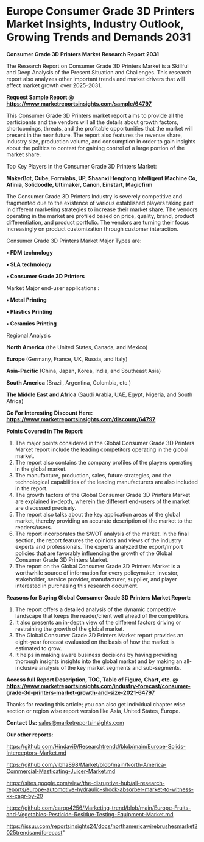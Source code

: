 # Europe Consumer Grade 3D Printers Market Insights, Industry Outlook, Growing Trends and Demands 2031

<strong>Consumer Grade 3D Printers Market Research Report 2031</strong>

The Research Report on Consumer Grade 3D Printers Market is a Skillful and Deep Analysis of the Present Situation and Challenges. This research report also analyzes other important trends and market drivers that will affect market growth over 2025-2031.

<strong>Request Sample Report @ <a href=https://www.marketreportsinsights.com/sample/64797>https://www.marketreportsinsights.com/sample/64797</a></strong>

This Consumer Grade 3D Printers market report aims to provide all the participants and the vendors will all the details about growth factors, shortcomings, threats, and the profitable opportunities that the market will present in the near future. The report also features the revenue share, industry size, production volume, and consumption in order to gain insights about the politics to contest for gaining control of a large portion of the market share.

Top Key Players in the Consumer Grade 3D Printers Market:

<strong>MakerBot, Cube, Formlabs, UP, Shaanxi Hengtong Intelligent Machine Co, Afinia, Solidoodle, Ultimaker, Canon, Einstart, Magicfirm</strong>

The Consumer Grade 3D Printers Industry is severely competitive and fragmented due to the existence of various established players taking part in different marketing strategies to increase their market share. The vendors operating in the market are profiled based on price, quality, brand, product differentiation, and product portfolio. The vendors are turning their focus increasingly on product customization through customer interaction.

Consumer Grade 3D Printers Market Major Types are:

<strong>• FDM technology

• SLA technology

• Consumer Grade 3D Printers</strong>

Market Major end-user applications :

<strong>• Metal Printing

• Plastics Printing

• Ceramics Printing</strong>

Regional Analysis

</u><strong><b>North America</b></strong> (the United States, Canada, and Mexico)

<strong><b>Europe </b></strong>(Germany, France, UK, Russia, and Italy)

<strong><b>Asia-Pacific</b></strong> (China, Japan, Korea, India, and Southeast Asia)

<strong><b>South America</b></strong> (Brazil, Argentina, Colombia, etc.)

<strong><b>The Middle East and Africa</b></strong> (Saudi Arabia, UAE, Egypt, Nigeria, and South Africa)

<strong>Go For Interesting Discount Here: <a href=https://www.marketreportsinsights.com/discount/64797>https://www.marketreportsinsights.com/discount/64797</a></strong>

<strong>Points Covered in The Report:</strong>
<ol>
  <li>The major points considered in the Global Consumer Grade 3D Printers Market report include the leading competitors operating in the global market.</li>
  <li>The report also contains the company profiles of the players operating in the global market.</li>
  <li>The manufacture, production, sales, future strategies, and the technological capabilities of the leading manufacturers are also included in the report.</li>
  <li>The growth factors of the Global Consumer Grade 3D Printers Market are explained in-depth, wherein the different end-users of the market are discussed precisely.</li>
  <li>The report also talks about the key application areas of the global market, thereby providing an accurate description of the market to the readers/users.</li>
  <li>The report incorporates the SWOT analysis of the market. In the final section, the report features the opinions and views of the industry experts and professionals. The experts analyzed the export/import policies that are favorably influencing the growth of the Global Consumer Grade 3D Printers Market.</li>
  <li>The report on the Global Consumer Grade 3D Printers Market is a worthwhile source of information for every policymaker, investor, stakeholder, service provider, manufacturer, supplier, and player interested in purchasing this research document.</li>
</ol>
<strong>Reasons for Buying Global Consumer Grade 3D Printers Market Report:</strong>

<ol>
  <li>The report offers a detailed analysis of the dynamic competitive landscape that keeps the reader/client well ahead of the competitors.</li>
  <li>It also presents an in-depth view of the different factors driving or restraining the growth of the global market.</li>
  <li>The Global Consumer Grade 3D Printers Market report provides an eight-year forecast evaluated on the basis of how the market is estimated to grow.</li>
  <li>It helps in making aware business decisions by having providing thorough insights insights into the global market and by making an all-inclusive analysis of the key market segments and sub-segments.</li>
</ol>
<strong>Access full Report Description, TOC, Table of Figure, Chart, etc. @ <a href=https://www.marketreportsinsights.com/industry-forecast/consumer-grade-3d-printers-market-growth-and-size-2021-64797>https://www.marketreportsinsights.com/industry-forecast/consumer-grade-3d-printers-market-growth-and-size-2021-64797</a></strong>


Thanks for reading this article; you can also get individual chapter wise section or region wise report version like Asia, United States, Europe.

<strong>Contact Us:</strong>
sales@marketreportsinsights.com

<strong>Our other reports:</strong>

<a href=https://github.com/Hindavi9/Researchtrendd/blob/main/Europe-Solids-Interceptors-Market.md>https://github.com/Hindavi9/Researchtrendd/blob/main/Europe-Solids-Interceptors-Market.md</a>

<a href=https://github.com/vibha898/Market/blob/main/North-America-Commercial-Masticating-Juicer-Market.md>https://github.com/vibha898/Market/blob/main/North-America-Commercial-Masticating-Juicer-Market.md</a>

<a href=https://sites.google.com/view/the-disruptive-hub/all-research-reports/europe-automotive-hydraulic-shock-absorber-market-to-witness-xx-cagr-by-20>https://sites.google.com/view/the-disruptive-hub/all-research-reports/europe-automotive-hydraulic-shock-absorber-market-to-witness-xx-cagr-by-20</a>

<a href=https://github.com/cargo4256/Marketing-trend/blob/main/Europe-Fruits-and-Vegetables-Pesticide-Residue-Testing-Equipment-Market.md>https://github.com/cargo4256/Marketing-trend/blob/main/Europe-Fruits-and-Vegetables-Pesticide-Residue-Testing-Equipment-Market.md</a>

<a href=https://issuu.com/reportsinsights24/docs/northamericawirebrushesmarket2025trendsandforecast>https://issuu.com/reportsinsights24/docs/northamericawirebrushesmarket2025trendsandforecast</a>"
